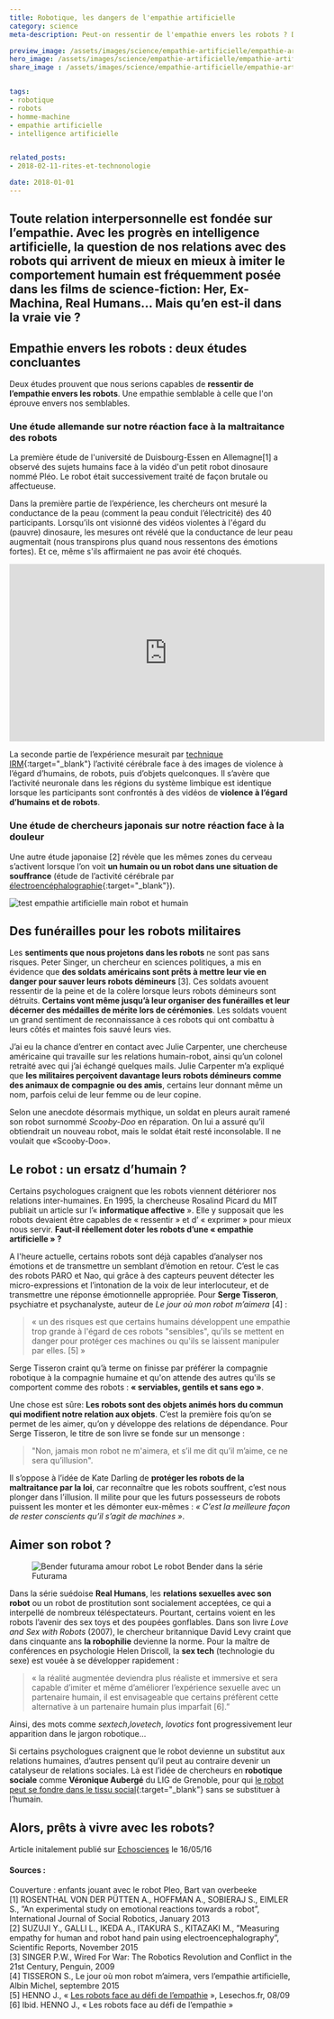 ```yaml
---
title: Robotique, les dangers de l'empathie artificielle
category: science
meta-description: Peut-on ressentir de l'empathie envers les robots ? Dangers psychologiques autour de l'empathie artificielle...

preview_image: /assets/images/science/empathie-artificielle/empathie-artificielle-preview.jpg
hero_image: /assets/images/science/empathie-artificielle/empathie-artificielle-hero.jpg
share_image : /assets/images/science/empathie-artificielle/empathie-artificielle-share.jpg


tags:
- robotique
- robots
- homme-machine
- empathie artificielle
- intelligence artificielle


related_posts:
- 2018-02-11-rites-et-technonologie

date: 2018-01-01
---
```


<h2 class="is-chapo">Toute relation interpersonnelle est fondée sur l’empathie. Avec les progrès en intelligence artificielle, la question de nos relations avec des robots qui arrivent de mieux en mieux à imiter le comportement humain est fréquemment posée dans les films de science-fiction: Her, Ex-Machina, Real Humans... Mais qu’en est-il dans la vraie vie ?</h2>

## Empathie envers les robots : deux études concluantes

Deux études prouvent que nous serions capables de **ressentir de l’empathie envers les robots**. Une empathie semblable à celle que l'on éprouve envers nos semblables. 

### Une étude allemande sur notre réaction face à la maltraitance des robots

La première étude de l'université de Duisbourg-Essen en Allemagne[1] a observé des sujets humains face à la vidéo d'un petit robot dinosaure nommé Pléo. Le robot était successivement traité de façon brutale ou affectueuse. 

Dans la première partie de l’expérience, les chercheurs ont mesuré la conductance de la peau (comment la peau conduit l’électricité) des 40 participants. Lorsqu’ils ont visionné des vidéos violentes à l'égard du (pauvre) dinosaure, les mesures ont révélé que la conductance de leur peau augmentait (nous transpirons plus quand nous ressentons des émotions fortes). Et ce, même s'ils affirmaient ne pas avoir été choqués.

<div class="is-responsive-video">
    <iframe width="560" height="315" src="https://www.youtube.com/embed/wAVtkh0mL20" frameborder="0" allow="autoplay; encrypted-media" allowfullscreen></iframe>
</div>

La seconde partie de l’expérience mesurait par [technique IRM](http://www.rim-radiologie.fr/irm.php){:target="_blank"} l’activité cérébrale face à des images de violence à l’égard d’humains, de robots, puis d’objets quelconques. Il s’avère que l’activité neuronale dans les régions du système limbique est identique lorsque les participants sont confrontés à des vidéos de **violence à l’égard d’humains et de robots**. 

### Une étude de chercheurs japonais sur notre réaction face à la douleur

Une autre étude japonaise [2] révèle que les mêmes zones du cerveau s’activent lorsque l’on voit **un humain ou un robot dans une situation de souffrance** (étude de l’activité cérébrale par [électroencéphalographie](https://fr.wikipedia.org/wiki/%C3%89lectroenc%C3%A9phalographie){:target="_blank"}).

![test empathie artificielle main robot et humain](/assets/images/science/empathie-artificielle/empathie-artificielle-1.jpg)

## Des funérailles pour les robots militaires

Les **sentiments que nous projetons dans les robots** ne sont pas sans risques. Peter Singer, un chercheur en sciences politiques, a mis en évidence que **des soldats américains sont prêts à mettre leur vie en danger pour sauver leurs robots démineurs** [3]. Ces soldats avouent ressentir de la peine et de la colère lorsque leurs robots démineurs sont détruits. **Certains vont même jusqu’à leur organiser des funérailles et leur décerner des médailles de mérite lors de cérémonies**. Les soldats vouent un grand sentiment de reconnaissance à ces robots qui ont combattu à leurs côtés et maintes fois sauvé leurs vies.

J’ai eu la chance d’entrer en contact avec Julie Carpenter, une chercheuse américaine qui travaille sur les relations humain-robot, ainsi qu’un colonel retraité avec qui j’ai échangé quelques mails. Julie Carpenter m’a expliqué que **les militaires perçoivent davantage leurs robots démineurs comme des animaux de compagnie ou des amis**, certains leur donnant même un nom, parfois celui de leur femme ou de leur copine.

Selon une anecdote désormais mythique, un soldat en pleurs aurait ramené son robot surnommé *Scooby-Doo* en réparation. On lui a assuré qu’il obtiendrait un nouveau robot, mais le soldat était resté inconsolable. Il ne voulait que «Scooby-Doo».

## Le robot : un ersatz d’humain ?

Certains psychologues craignent que les robots viennent détériorer nos relations inter-humaines. En 1995, la chercheuse Rosalind Picard du MIT publiait un article sur l’« **informatique affective** ». Elle y supposait que les robots devaient être capables de « ressentir » et d’ « exprimer » pour mieux nous servir. **Faut-il réellement doter les robots d’une « empathie artificielle » ?**

A l'heure actuelle, certains robots sont déjà capables d’analyser nos émotions et de transmettre un semblant d’émotion en retour. C’est le cas des robots PARO et Nao, qui grâce à des capteurs peuvent détecter les micro-expressions et l’intonation de la voix de leur interlocuteur, et de transmettre une réponse émotionnelle appropriée. Pour **Serge Tisseron**, psychiatre et psychanalyste, auteur de *Le jour où mon robot m’aimera* [4] :

> « un des risques est que certains humains développent une empathie trop grande à l'égard de ces robots "sensibles", qu'ils se mettent en danger pour protéger ces machines ou qu'ils se laissent manipuler par elles. [5] »

Serge Tisseron craint qu’à terme on finisse par préférer la compagnie robotique à la compagnie humaine et qu'on attende des autres qu'ils se comportent comme des robots : **« serviables, gentils et sans ego »**.

Une chose est sûre: **Les robots sont des objets animés hors du commun qui modifient notre relation aux objets**. C’est la première fois qu’on se permet de les aimer, qu’on y développe des relations de dépendance. Pour Serge Tisseron, le titre de son livre se fonde sur un mensonge : 

> "Non, jamais mon robot ne m'aimera, et s’il me dit qu’il m’aime, ce ne sera qu’illusion".

Il s’oppose à l’idée de Kate Darling de **protéger les robots de la maltraitance par la loi**, car reconnaître que les robots souffrent, c’est nous plonger dans l’illusion. Il milite pour que les futurs possesseurs de robots puissent les monter et les démonter eux-mêmes : *« C’est la meilleure façon de rester conscients qu’il s’agit de machines »*.

## Aimer son robot ?

<figure class="image">
    <img src="/assets/images/science/empathie-artificielle/empathie-artificielle-2.jpg" alt="Bender futurama amour robot">
    <span class="is-credits">Le robot Bender dans la série Futurama</span>
</figure>

Dans la série suédoise **Real Humans**, les **relations sexuelles avec son robot** ou un robot de prostitution sont socialement acceptées, ce qui a interpellé de nombreux téléspectateurs. Pourtant, certains voient en les robots l’avenir des sex toys et des poupées gonflables. Dans son livre *Love and Sex with Robots* (2007), le chercheur britannique David Levy craint que dans cinquante ans **la robophilie** devienne la norme. Pour la maître de conférences en psychologie Helen Driscoll, la **sex tech** (technologie du sexe) est vouée à se développer rapidement :

> « la réalité augmentée deviendra plus réaliste et immersive et sera capable d’imiter et même d’améliorer l’expérience sexuelle avec un partenaire humain, il est envisageable que certains préfèrent cette alternative à un partenaire humain plus imparfait [6].”

Ainsi, des mots comme *sextech*,*lovetech*, *lovotics* font progressivement leur apparition dans le jargon robotique...


Si certains psychologues craignent que le robot devienne un substitut aux relations humaines, d’autres pensent qu’il peut au contraire devenir un catalyseur de relations sociales. Là est l’idée de chercheurs en **robotique sociale** comme **Véronique Aubergé** du LIG de Grenoble, pour qui [le robot peut se fondre dans le tissu social](https://www.echosciences-grenoble.fr/communautes/monstrueux/articles/rencontre-avec-l-equipe-du-lig-de-la-robotique-de-service-a-la-robotique-sociale){:target="_blank"} sans se substituer à l’humain.

## Alors, prêts à vivre avec les robots?

<p class="has-text-right">Article initalement publié sur <a href="https://www.echosciences-grenoble.fr/communautes/monstrueux/articles/les-dangers-de-l-empathie-artificielle#_ftn1" target="_blank">Echosciences</a> le 16/05/16</p>

#### Sources :

Couverture : enfants jouant avec le robot Pleo, Bart van overbeeke  
[1] ROSENTHAL VON DER PÜTTEN A., HOFFMAN A., SOBIERAJ S., EIMLER S., ”An experimental study on emotional reactions towards a robot”, International Journal of Social Robotics, January 2013  
[2] SUZUJI Y., GALLI L., IKEDA A., ITAKURA S., KITAZAKI M., ”Measuring empathy for human and robot hand pain using electroencephalography”, Scientific Reports, November 2015  
[3] SINGER P.W., Wired For War: The Robotics Revolution and Conflict in the 21st Century, Penguin, 2009  
[4] TISSERON S., Le jour où mon robot m’aimera, vers l’empathie artificielle, Albin Michel, septembre 2015  
[5] HENNO J., « [Les robots face au défi de l’empathie](http://www.lesechos.fr/idees-debats/sciences-prospective/021304845082-les-robots-face-au-defi-de-lempathie-1153265.php) », Lesechos.fr, 08/09   
[6] Ibid. HENNO J., « Les robots face au défi de l’empathie »


